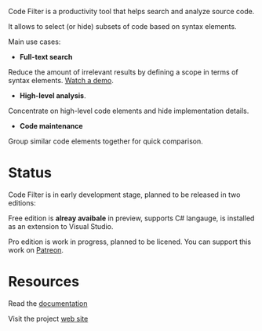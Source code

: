 Code Filter is a productivity tool that helps search and analyze source code. 

It allows to select (or hide) subsets of code based on syntax elements. 

Main use cases: 

* **Full-text search**

Reduce the amount of irrelevant results by defining a scope in terms of syntax elements. [Watch a demo](https://www.youtube.com/watch?v=npL6sspoJ5g?rel=0).

* **High-level analysis**. 

Concentrate on high-level code elements and hide implementation details. 

* **Code maintenance**

Group similar code elements together for quick comparison. 

# Status 

Code Filter is in early development stage, planned to be released in two editions: 

Free edition is **alreay avaibale** in preview, supports C# langauge, is installed as an extension to Visual Studio.

Pro edition is work in progress, planned to be licened. You can support this work on [Patreon](https://www.patreon.com/lazycodertools). 

# Resources

Read the [documentation](https://github.com/lazycodertools/codefilter/wiki)

Visit the project [web site](https://www.lazycodertools.com/code_filter)



